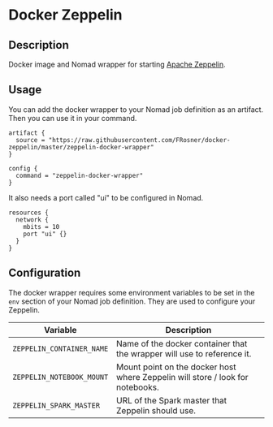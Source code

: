 # Docker Zeppelin

## Description

Docker image and Nomad wrapper for starting [Apache Zeppelin](https://zeppelin.apache.org/).

## Usage

You can add the docker wrapper to your Nomad job definition as an artifact. Then you can use it in your command.

```
artifact {
  source = "https://raw.githubusercontent.com/FRosner/docker-zeppelin/master/zeppelin-docker-wrapper"
}

config {
  command = "zeppelin-docker-wrapper"
}
```

It also needs a port called "ui" to be configured in Nomad.

```
resources {
  network {
    mbits = 10
    port "ui" {}
  }
}
```

## Configuration

The docker wrapper requires some environment variables to be set in the `env` section of your Nomad job definition.
They are used to configure your Zeppelin.

| Variable | Description |
| -------- | ----------- |
| `ZEPPELIN_CONTAINER_NAME` | Name of the docker container that the wrapper will use to reference it. |
| `ZEPPELIN_NOTEBOOK_MOUNT` | Mount point on the docker host where Zeppelin will store / look for notebooks. |
| `ZEPPELIN_SPARK_MASTER` | URL of the Spark master that Zeppelin should use. |
